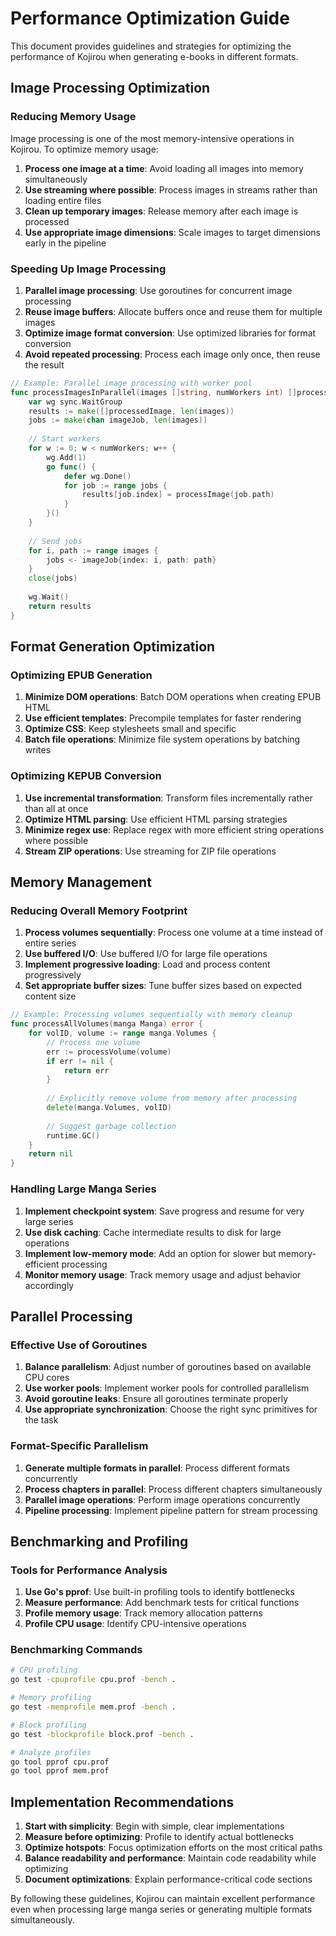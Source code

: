 # Performance Optimization Guide

This document provides guidelines and strategies for optimizing the performance of Kojirou when generating e-books in different formats.

## Image Processing Optimization

### Reducing Memory Usage

Image processing is one of the most memory-intensive operations in Kojirou. To optimize memory usage:

1. **Process one image at a time**: Avoid loading all images into memory simultaneously
2. **Use streaming where possible**: Process images in streams rather than loading entire files
3. **Clean up temporary images**: Release memory after each image is processed
4. **Use appropriate image dimensions**: Scale images to target dimensions early in the pipeline

### Speeding Up Image Processing

1. **Parallel image processing**: Use goroutines for concurrent image processing
2. **Reuse image buffers**: Allocate buffers once and reuse them for multiple images
3. **Optimize image format conversion**: Use optimized libraries for format conversion
4. **Avoid repeated processing**: Process each image only once, then reuse the result

```go
// Example: Parallel image processing with worker pool
func processImagesInParallel(images []string, numWorkers int) []processedImage {
    var wg sync.WaitGroup
    results := make([]processedImage, len(images))
    jobs := make(chan imageJob, len(images))
    
    // Start workers
    for w := 0; w < numWorkers; w++ {
        wg.Add(1)
        go func() {
            defer wg.Done()
            for job := range jobs {
                results[job.index] = processImage(job.path)
            }
        }()
    }
    
    // Send jobs
    for i, path := range images {
        jobs <- imageJob{index: i, path: path}
    }
    close(jobs)
    
    wg.Wait()
    return results
}
```

## Format Generation Optimization

### Optimizing EPUB Generation

1. **Minimize DOM operations**: Batch DOM operations when creating EPUB HTML
2. **Use efficient templates**: Precompile templates for faster rendering
3. **Optimize CSS**: Keep stylesheets small and specific
4. **Batch file operations**: Minimize file system operations by batching writes

### Optimizing KEPUB Conversion

1. **Use incremental transformation**: Transform files incrementally rather than all at once
2. **Optimize HTML parsing**: Use efficient HTML parsing strategies
3. **Minimize regex use**: Replace regex with more efficient string operations where possible
4. **Stream ZIP operations**: Use streaming for ZIP file operations

## Memory Management

### Reducing Overall Memory Footprint

1. **Process volumes sequentially**: Process one volume at a time instead of entire series
2. **Use buffered I/O**: Use buffered I/O for large file operations
3. **Implement progressive loading**: Load and process content progressively
4. **Set appropriate buffer sizes**: Tune buffer sizes based on expected content size

```go
// Example: Processing volumes sequentially with memory cleanup
func processAllVolumes(manga Manga) error {
    for volID, volume := range manga.Volumes {
        // Process one volume
        err := processVolume(volume)
        if err != nil {
            return err
        }
        
        // Explicitly remove volume from memory after processing
        delete(manga.Volumes, volID)
        
        // Suggest garbage collection
        runtime.GC()
    }
    return nil
}
```

### Handling Large Manga Series

1. **Implement checkpoint system**: Save progress and resume for very large series
2. **Use disk caching**: Cache intermediate results to disk for large operations
3. **Implement low-memory mode**: Add an option for slower but memory-efficient processing
4. **Monitor memory usage**: Track memory usage and adjust behavior accordingly

## Parallel Processing

### Effective Use of Goroutines

1. **Balance parallelism**: Adjust number of goroutines based on available CPU cores
2. **Use worker pools**: Implement worker pools for controlled parallelism
3. **Avoid goroutine leaks**: Ensure all goroutines terminate properly
4. **Use appropriate synchronization**: Choose the right sync primitives for the task

### Format-Specific Parallelism

1. **Generate multiple formats in parallel**: Process different formats concurrently
2. **Process chapters in parallel**: Process different chapters simultaneously
3. **Parallel image operations**: Perform image operations concurrently
4. **Pipeline processing**: Implement pipeline pattern for stream processing

## Benchmarking and Profiling

### Tools for Performance Analysis

1. **Use Go's pprof**: Use built-in profiling tools to identify bottlenecks
2. **Measure performance**: Add benchmark tests for critical functions
3. **Profile memory usage**: Track memory allocation patterns
4. **Profile CPU usage**: Identify CPU-intensive operations

### Benchmarking Commands

```bash
# CPU profiling
go test -cpuprofile cpu.prof -bench .

# Memory profiling
go test -memprofile mem.prof -bench .

# Block profiling
go test -blockprofile block.prof -bench .

# Analyze profiles
go tool pprof cpu.prof
go tool pprof mem.prof
```

## Implementation Recommendations

1. **Start with simplicity**: Begin with simple, clear implementations
2. **Measure before optimizing**: Profile to identify actual bottlenecks
3. **Optimize hotspots**: Focus optimization efforts on the most critical paths
4. **Balance readability and performance**: Maintain code readability while optimizing
5. **Document optimizations**: Explain performance-critical code sections

By following these guidelines, Kojirou can maintain excellent performance even when processing large manga series or generating multiple formats simultaneously.